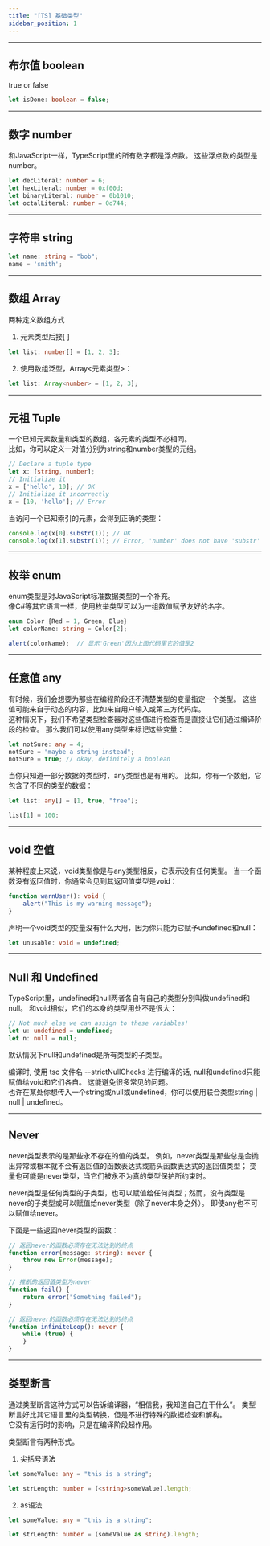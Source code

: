 ```yaml
---
title: "[TS] 基础类型"
sidebar_position: 1
---
```


-----

## 布尔值 boolean
true or false
```typescript
let isDone: boolean = false;
```

-----

## 数字 number
和JavaScript一样，TypeScript里的所有数字都是浮点数。 这些浮点数的类型是number。 
```typescript
let decLiteral: number = 6;
let hexLiteral: number = 0xf00d;
let binaryLiteral: number = 0b1010;
let octalLiteral: number = 0o744;
```
-----

## 字符串 string
```typescript
let name: string = "bob";
name = 'smith';
```

-----

## 数组 Array
两种定义数组方式  
1. 元素类型后接[ ]
```typescript
let list: number[] = [1, 2, 3];
```
2. 使用数组泛型，Array<元素类型>：
```typescript
let list: Array<number> = [1, 2, 3];
```
-----

## 元祖 Tuple
一个已知元素数量和类型的数组，各元素的类型不必相同。  
比如，你可以定义一对值分别为string和number类型的元组。
```typescript
// Declare a tuple type
let x: [string, number];
// Initialize it
x = ['hello', 10]; // OK
// Initialize it incorrectly
x = [10, 'hello']; // Error
```
当访问一个已知索引的元素，会得到正确的类型：
```typescript
console.log(x[0].substr(1)); // OK
console.log(x[1].substr(1)); // Error, 'number' does not have 'substr'
```

-----

## 枚举 enum
enum类型是对JavaScript标准数据类型的一个补充。  
像C#等其它语言一样，使用枚举类型可以为一组数值赋予友好的名字。
```typescript
enum Color {Red = 1, Green, Blue}
let colorName: string = Color[2];

alert(colorName);  // 显示'Green'因为上面代码里它的值是2
```

-----

## 任意值 any
有时候，我们会想要为那些在编程阶段还不清楚类型的变量指定一个类型。 这些值可能来自于动态的内容，比如来自用户输入或第三方代码库。   
这种情况下，我们不希望类型检查器对这些值进行检查而是直接让它们通过编译阶段的检查。 那么我们可以使用any类型来标记这些变量：
```typescript
let notSure: any = 4;
notSure = "maybe a string instead";
notSure = true; // okay, definitely a boolean
```
当你只知道一部分数据的类型时，any类型也是有用的。 比如，你有一个数组，它包含了不同的类型的数据：
```typescript
let list: any[] = [1, true, "free"];

list[1] = 100;
```

-----

## void 空值
某种程度上来说，void类型像是与any类型相反，它表示没有任何类型。 当一个函数没有返回值时，你通常会见到其返回值类型是void：
```typescript
function warnUser(): void {
    alert("This is my warning message");
}
```
声明一个void类型的变量没有什么大用，因为你只能为它赋予undefined和null：
```typescript
let unusable: void = undefined;
```
-----

## Null 和 Undefined
TypeScript里，undefined和null两者各自有自己的类型分别叫做undefined和null。 和void相似，它们的本身的类型用处不是很大：
```typescript
// Not much else we can assign to these variables!
let u: undefined = undefined;
let n: null = null;
```
默认情况下null和undefined是所有类型的子类型。

编译时, 使用 tsc 文件名 --strictNullChecks 进行编译的话, null和undefined只能赋值给void和它们各自。 这能避免很多常见的问题。  
也许在某处你想传入一个string或null或undefined，你可以使用联合类型string | null | undefined。 

-----

## Never
never类型表示的是那些永不存在的值的类型。 例如，never类型是那些总是会抛出异常或根本就不会有返回值的函数表达式或箭头函数表达式的返回值类型； 变量也可能是never类型，当它们被永不为真的类型保护所约束时。

never类型是任何类型的子类型，也可以赋值给任何类型；然而，没有类型是never的子类型或可以赋值给never类型（除了never本身之外）。 即使any也不可以赋值给never。

下面是一些返回never类型的函数：
```typescript
// 返回never的函数必须存在无法达到的终点
function error(message: string): never {
    throw new Error(message);
}

// 推断的返回值类型为never
function fail() {
    return error("Something failed");
}

// 返回never的函数必须存在无法达到的终点
function infiniteLoop(): never {
    while (true) {
    }
}
```

-----

## 类型断言
通过类型断言这种方式可以告诉编译器，“相信我，我知道自己在干什么”。 类型断言好比其它语言里的类型转换，但是不进行特殊的数据检查和解构。  
它没有运行时的影响，只是在编译阶段起作用。

类型断言有两种形式。  
1. 尖括号语法
```typescript
let someValue: any = "this is a string";

let strLength: number = (<string>someValue).length;
```

2. as语法
```typescript
let someValue: any = "this is a string";

let strLength: number = (someValue as string).length;
```